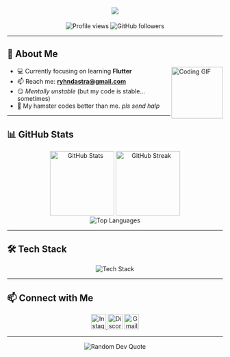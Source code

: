 <h1 align="center">
  <img src="https://readme-typing-svg.herokuapp.com/?font=Righteous&size=35&center=true&vCenter=true&width=500&height=70&duration=4000&lines=Hi+There!+👋;+I'm+Rey!;Welcome+to+my+Profile!;" />
</h1>

<div align="center">
  <img src="https://komarev.com/ghpvc/?username=ryhndastra&label=Profile%20views&color=0e75b6&style=flat" alt="Profile views" />
  <img src="https://img.shields.io/github/followers/ryhndastra?label=Followers&style=social" alt="GitHub followers" />
</div>

---

## 🚀 About Me

<img align="right" height="120" src="https://media.tenor.com/BnkIxbL8yrMAAAAC/omori-sunny-sunny-omori.gif" alt="Coding GIF"/>

- 💻 Currently focusing on learning **Flutter**
- 📫 Reach me: **ryhndastra@gmail.com**
- 😏 *Mentally unstable* (but my code is stable... sometimes)
- 🐹 My hamster codes better than me. *pls send halp*

---

## 📊 GitHub Stats

<div align="center">
  <img src="https://github-readme-stats.vercel.app/api?username=ryhndastra&show_icons=true&theme=dracula&hide_border=false&count_private=true" height="150" alt="GitHub Stats" />
  <img src="https://github-readme-streak-stats.herokuapp.com/?user=ryhndastra&theme=dracula&hide_border=false" height="150" alt="GitHub Streak" />
</div>

<div align="center">
  <img src="https://github-readme-stats.vercel.app/api/top-langs?username=ryhndastra&layout=compact&theme=dracula&hide_border=false" alt="Top Languages" />
</div>

---

## 🛠️ Tech Stack

<div align="center">
  <img src="https://skillicons.dev/icons?i=flutter,dart,react,nextjs,laravel,js,html,css,tailwind,firebase,mysql,git,github,vscode" alt="Tech Stack" />
</div>

---

## 📫 Connect with Me

<div align="center">
  <a href="https://www.instagram.com/ryhndastra" target="_blank">
    <img src="https://img.shields.io/static/v1?message=Instagram&logo=instagram&label=&color=E4405F&logoColor=white&labelColor=&style=for-the-badge" height="35" alt="Instagram" />
  </a>
  <img src="https://img.shields.io/static/v1?message=Discord&logo=discord&label=&color=7289DA&logoColor=white&labelColor=&style=for-the-badge" height="35" alt="Discord" />
  <a href="mailto:ryhndastra@gmail.com">
    <img src="https://img.shields.io/static/v1?message=Gmail&logo=gmail&label=&color=D14836&logoColor=white&labelColor=&style=for-the-badge" height="35" alt="Gmail" />
  </a>
</div>

---

<div align="center">
  <img src="https://quotes-github-readme.vercel.app/api?type=horizontal&theme=dracula" alt="Random Dev Quote" />
</div>
